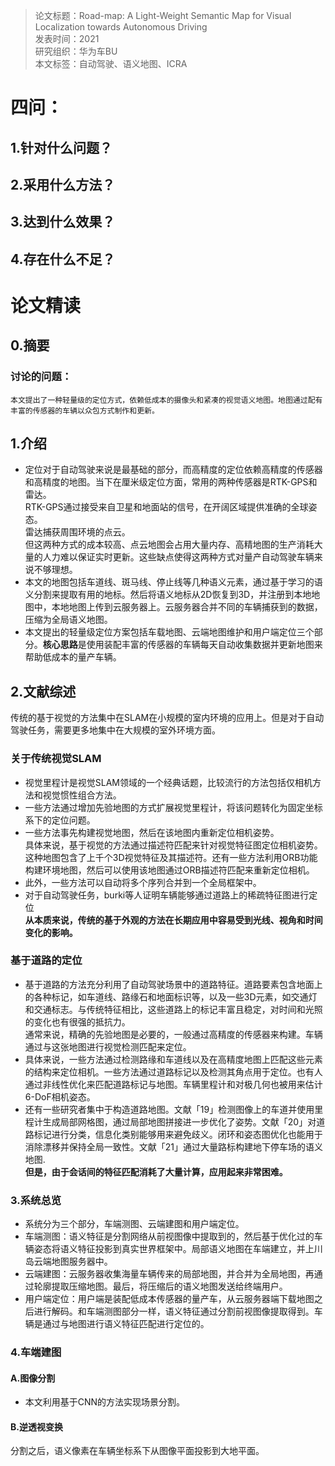 >论文标题：Road-map: A Light-Weight Semantic Map for Visual Localization towards Autonomous Driving  
发表时间：2021  
研究组织：华为车BU  
本文标签：自动驾驶、语义地图、ICRA


# 四问：
## 1.针对什么问题？ 
 
## 2.采用什么方法？  

## 3.达到什么效果？  

## 4.存在什么不足？



# 论文精读
## 0.摘要
### 讨论的问题：
    本文提出了一种轻量级的定位方式，依赖低成本的摄像头和紧凑的视觉语义地图。地图通过配有丰富的传感器的车辆以众包方式制作和更新。

## 1.介绍
* 定位对于自动驾驶来说是最基础的部分，而高精度的定位依赖高精度的传感器和高精度的地图。当下在厘米级定位方面，常用的两种传感器是RTK-GPS和雷达。  
RTK-GPS通过接受来自卫星和地面站的信号，在开阔区域提供准确的全球姿态。  
雷达捕获周围环境的点云。  
但这两种方式的成本较高、点云地图会占用大量内存、高精地图的生产消耗大量的人力难以保证实时更新。这些缺点使得这两种方式对量产自动驾驶车辆来说不够理想。
* 本文的地图包括车道线、斑马线、停止线等几种语义元素，通过基于学习的语义分割来提取有用的地标。然后将语义地标从2D恢复到3D，并注册到本地地图中，本地地图上传到云服务器上。云服务器合并不同的车辆捕获到的数据，压缩为全局语义地图。
* 本文提出的轻量级定位方案包括车载地图、云端地图维护和用户端定位三个部分。**核心思路**是使用装配丰富的传感器的车辆每天自动收集数据并更新地图来帮助低成本的量产车辆。

## 2.文献综述
传统的基于视觉的方法集中在SLAM在小规模的室内环境的应用上。但是对于自动驾驶任务，需要更多地集中在大规模的室外环境方面。
### 关于传统视觉SLAM
* 视觉里程计是视觉SLAM领域的一个经典话题，比较流行的方法包括仅相机方法和视觉惯性组合方法。
* 一些方法通过增加先验地图的方式扩展视觉里程计，将该问题转化为固定坐标系下的定位问题。
* 一些方法事先构建视觉地图，然后在该地图内重新定位相机姿势。  
  具体来说，基于视觉的方法通过描述符匹配来针对视觉特征图定位相机姿势。这种地图包含了上千个3D视觉特征及其描述符。还有一些方法利用ORB功能构建环境地图，然后可以使用该地图通过ORB描述符匹配来重新定位相机。
* 此外，一些方法可以自动将多个序列合并到一个全局框架中。
* 对于自动驾驶任务，burki等人证明车辆能够通过道路上的稀疏特征图进行定位  
**从本质来说，传统的基于外观的方法在长期应用中容易受到光线、视角和时间变化的影响。**

### 基于道路的定位
* 基于道路的方法充分利用了自动驾驶场景中的道路特征。道路要素包含地面上的各种标记，如车道线、路缘石和地面标识等，以及一些3D元素，如交通灯和交通标志。与传统特征相比，这些道路上的标记丰富且稳定，对时间和光照的变化也有很强的抵抗力。  
    通常来说，精确的先验地图是必要的，一般通过高精度的传感器来构建。车辆通过与这张地图进行视觉检测匹配来定位。
* 具体来说，一些方法通过检测路缘和车道线以及在高精度地图上匹配这些元素的结构来定位相机。一些方法通过道路标记以及检测其角点用于定位。也有人通过非线性优化来匹配道路标记与地图。车辆里程计和对极几何也被用来估计6-DoF相机姿态。
* 还有一些研究者集中于构造道路地图。文献「19」检测图像上的车道并使用里程计生成局部网格图，通过局部地图拼接进一步优化了姿势。文献「20」对道路标记进行分类，信息化类别能够用来避免歧义。闭环和姿态图优化也能用于消除漂移并保持全局一致性。文献「21」通过大量路标构建地下停车场的语义地图.  
**但是，由于会话间的特征匹配消耗了大量计算，应用起来非常困难。**

### 3.系统总览
* 系统分为三个部分，车端测图、云端建图和用户端定位。
* 车端测图：语义特征是分割网络从前视图像中提取到的，然后基于优化过的车辆姿态将语义特征投影到真实世界框架中。局部语义地图在车端建立，并上川岛云端地图服务器中。
* 云端建图：云服务器收集海量车辆传来的局部地图，并合并为全局地图，再通过轮廓提取压缩地图。最后，将压缩后的语义地图发送给终端用户。
* 用户端定位：用户端是装配低成本传感器的量产车，从云服务器端下载地图之后进行解码。和车端测图部分一样，语义特征通过分割前视图像提取得到。车辆是通过与地图进行语义特征匹配进行定位的。

### 4.车端建图
#### A.图像分割
* 本文利用基于CNN的方法实现场景分割。

#### B.逆透视变换
分割之后，语义像素在车辆坐标系下从图像平面投影到大地平面。